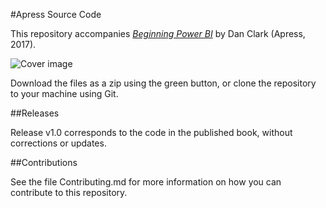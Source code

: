#Apress Source Code

This repository accompanies [*Beginning Power BI*](http://www.apress.com/9781484225769) by Dan Clark (Apress, 2017).

![Cover image](9781484225769.jpg)

Download the files as a zip using the green button, or clone the repository to your machine using Git.

##Releases

Release v1.0 corresponds to the code in the published book, without corrections or updates.

##Contributions

See the file Contributing.md for more information on how you can contribute to this repository.

